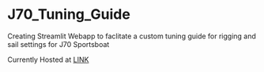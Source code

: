 # J70_Tuning_Guide
Creating Streamlit Webapp to faclitate a custom
tuning guide for rigging and sail settings for J70 Sportsboat

Currently Hosted at [LINK](https://jack-rockett-j70-tuning-guide-hello-0yhoqc.streamlit.app/ML_J70_TG)
